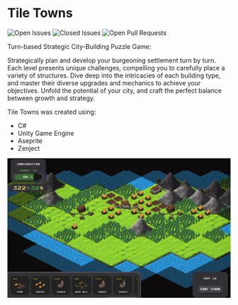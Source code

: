 # Tile Towns


![Open Issues](https://img.shields.io/github/issues-raw/MountainCat1/The-Greatest-Hero-Of-This-Run.svg)
![Closed Issues](https://img.shields.io/github/issues-closed-raw/MountainCat1/The-Greatest-Hero-Of-This-Run.svg)
![Open Pull Requests](https://img.shields.io/github/issues-pr-raw/MountainCat1/The-Greatest-Hero-Of-This-Run.svg)

Turn-based Strategic City-Building Puzzle Game:

Strategically plan and develop your burgeoning settlement turn by turn. Each level presents unique challenges, compelling you to carefully place a variety of structures. Dive deep into the intricacies of each building type, and master their diverse upgrades and mechanics to achieve your objectives. Unfold the potential of your city, and craft the perfect balance between growth and strategy.


Tile Towns was created using:
* C#
* Unity Game Engine
* Aseprite
* Zenject

![Screenshot of the game](/Screenshot.png)
